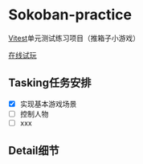 # Sokoban-practice

[Vitest](https://cn.vitest.dev/)单元测试练习项目（推箱子小游戏）

[在线试玩](sokoban-vitest.vercel.app)

## Tasking任务安排

- [x] 实现基本游戏场景
- [ ] 控制人物
- [ ] xxx

## Detail细节
